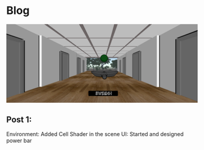 # Blog

![duck cover](/images/duckGame/duck_Banner.PNG)

## Post 1:
Environment: Added Cell Shader in the scene
UI: Started and designed power bar


